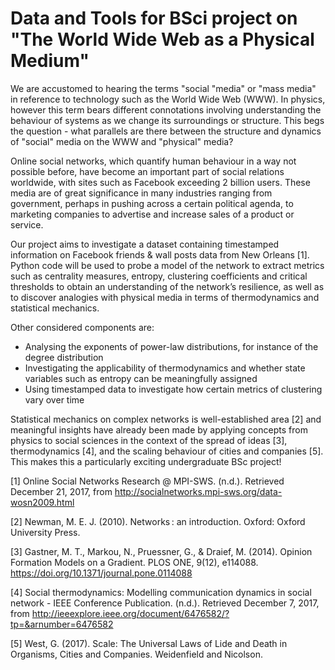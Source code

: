 # Data and Tools for BSci project on "The World Wide Web as a Physical Medium"

We are accustomed to hearing the terms "social "media" or "mass media" in reference to technology such as the World Wide Web (WWW). In physics, however this term bears different connotations involving understanding the behaviour of systems as we change its surroundings or structure. This begs the question - what parallels are there between the structure and dynamics of "social" media on the WWW and "physical" media?

Online social networks, which quantify human behaviour in a way not possible before, have become an important part of social relations worldwide, with sites such as Facebook exceeding 2 billion users. These media are of great significance in many industries ranging from government, perhaps in pushing across a certain political agenda, to marketing companies to advertise and increase sales of a product or service. 

Our project aims to investigate a dataset containing timestamped information on Facebook friends & wall posts data from New Orleans [1]. Python code will be used to probe a model of the network to extract metrics such as centrality measures, entropy, clustering coefficients and critical thresholds to obtain an understanding of the network’s resilience, as well as to discover analogies with physical media in terms of thermodynamics and statistical mechanics.

Other considered components are:

*	Analysing the exponents of power-law distributions, for instance of the degree distribution 
*	Investigating the applicability of thermodynamics and whether state variables such as entropy can be meaningfully assigned
*	Using timestamped data to investigate how certain metrics of clustering vary over time

Statistical mechanics on complex networks is well-established area [2] and meaningful insights have already been made by applying concepts from physics to social sciences in the context of the spread of ideas [3], thermodynamics [4], and the scaling behaviour of cities and companies [5]. This makes this a particularly exciting undergraduate BSc project!

[1] Online Social Networks Research @ MPI-SWS. (n.d.). Retrieved December 21, 2017, from http://socialnetworks.mpi-sws.org/data-wosn2009.html

[2] Newman, M. E. J. (2010). Networks : an introduction. Oxford: Oxford University Press.

[3] Gastner, M. T., Markou, N., Pruessner, G., & Draief, M. (2014). Opinion Formation Models on a Gradient. PLOS ONE, 9(12), e114088. https://doi.org/10.1371/journal.pone.0114088

[4] Social thermodynamics: Modelling communication dynamics in social network - IEEE Conference Publication. (n.d.). Retrieved December 7, 2017, from http://ieeexplore.ieee.org/document/6476582/?tp=&arnumber=6476582

[5] West, G. (2017). Scale: The Universal Laws of Lide and Death in Organisms, Cities and Companies. Weidenfield and Nicolson.
